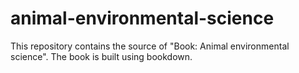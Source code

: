 # animal-environmental-science

This repository contains the source of "Book: Animal environmental science". The book is built using bookdown.  
